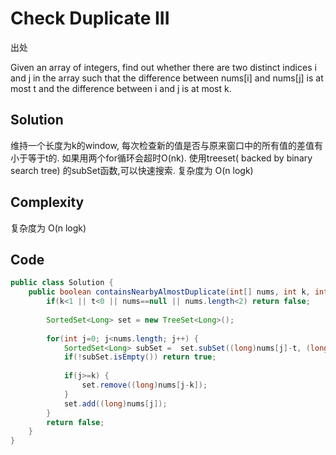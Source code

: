 # Check Duplicate III

出处

Given an array of integers, find out whether there are two distinct indices i and j in the array such that the difference between nums[i] and nums[j] is at most t and the difference between i and j is at most k.

## Solution

维持一个长度为k的window, 每次检查新的值是否与原来窗口中的所有值的差值有小于等于t的. 如果用两个for循环会超时O(nk). 使用treeset( backed by binary search tree) 的subSet函数,可以快速搜索. 复杂度为 O(n logk)

## Complexity

复杂度为 O(n logk)

## Code

```java
public class Solution {
    public boolean containsNearbyAlmostDuplicate(int[] nums, int k, int t) {
        if(k<1 || t<0 || nums==null || nums.length<2) return false;  
          
        SortedSet<Long> set = new TreeSet<Long>();  
          
        for(int j=0; j<nums.length; j++) {  
            SortedSet<Long> subSet =  set.subSet((long)nums[j]-t, (long)nums[j]+t+1);  
            if(!subSet.isEmpty()) return true;  
              
            if(j>=k) {  
                set.remove((long)nums[j-k]);  
            }  
            set.add((long)nums[j]);  
        }  
        return false;  
    }
}
```

